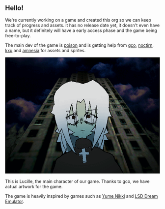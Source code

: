 ## Hello!

We're currently working on a game and created this org so we can keep track of progress and assets. 
it has no release date yet, it doesn't even have a name, but it definitely will have a early access phase and the game being free-to-play.

The main dev of the game is [poison](https://github.com/2x10) and is getting help from [gco](https://github.com/gcoX3-boop), [noctirn](https://www.instagram.com/schoreae/), [kxu](https://www.instagram.com/xo.kxu/) and [amnesia](https://github.com/cherrynervosa) for assets and sprites.

![lucille, the main character](https://raw.githubusercontent.com/Offhead-Games/.github/refs/heads/main/lucille.gif)

This is Lucille, the main character of our game. Thanks to gco, we have actual artwork for the game. 

The game is heavily inspired by games such as [Yume Nikki](https://github.com/ynoproject/) and [LSD Dream Emulator](https://lsdrevamped.net/).
